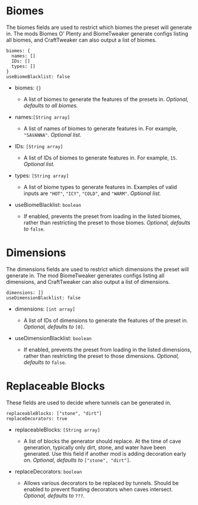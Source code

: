 # Biomes
The biomes fields are used to restrict which biomes the preset will generate in. The mods Biomes O' Plenty and BiomeTweaker generate configs listing all biomes, and CraftTweaker can also output a list of biomes.
```
biomes: {
  names: []
  IDs: []
  types: []
}
useBiomeBlacklist: false
```
- biomes: `{}`
  - A list of biomes to generate the features of the presets in. *Optional, defaults to all biomes.*


- names:`[String array]`
  - A list of names of biomes to generate features in. For example, `"SAVANNA"`. *Optional list.*


- IDs: `[String array]`
  - A list of IDs of biomes to generate features in. For example, `15`. *Optional list.*


- types: `[String array]`
  - A list of biome types to generate features in. Examples of valid inputs are `"HOT"`, `"ICY"`, `"COLD"`, and `"WARM"`. *Optional list.*


- useBiomeBlacklist: `boolean`
  - If enabled, prevents the preset from loading in the listed biomes, rather than restricting the preset to those biomes. *Optional, defaults to* `false`*.*



# Dimensions
The dimensions fields are used to restrict which dimensions the preset will generate in. The mod BiomeTweaker generates configs listing all dimensions, and CraftTweaker can also output a list of dimensions.
```
dimensions: []
useDimensionBlacklist: false
```
- dimensions: `[int array]`
  - A list of IDs of dimensions to generate the features of the preset in. *Optional, defaults to* `[0]`*.*


- useDimensionBlacklist: `boolean`
  - If enabled, prevents the preset from loading in the listed dimensions, rather than restricting the preset to those dimensions. *Optional, defaults to* `false`*.*



# Replaceable Blocks
These fields are used to decide where tunnels can be generated in.
```
replaceableBlocks: ["stone", "dirt"]
replaceDecorators: true
```
- replaceableBlocks: `[String array]`
  - A list of blocks the generator should replace. At the time of cave generation, typically only dirt, stone, and water have been generated. Use this field if another mod is adding decoration early on. *Optional, defaults to* `["stone", "dirt"]`*.*


- replaceDecorators: `boolean`
  - Allows various decorators to be replaced by tunnels. Should be enabled to prevent floating decorators when caves intersect. *Optional, defaults to* `???`*.*
